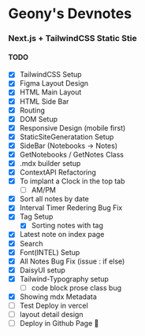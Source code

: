# Geony's Devnotes

### Next.js + TailwindCSS Static Stie

#### TODO

- [x] TailwindCSS Setup
- [x] Figma Layout Design
- [x] HTML Main Layout
- [x] HTML Side Bar
- [x] Routing
- [x] DOM Setup
- [x] Responsive Design (mobile first)
- [x] StaticSiteGeneratation Setup
- [x] SideBar (Notebooks -> Notes)
- [x] GetNotebooks / GetNotes Class
- [x] .mdx builder setup
- [x] ContextAPI Refactoring
- [x] To implant a Clock in the top tab
  - [ ] AM/PM
- [x] Sort all notes by date
- [x] Interval Timer Redering Bug Fix
- [x] Tag Setup
  - [x] Sorting notes with tag
- [x] Latest note on index page
- [x] Search
- [x] Font(INTEL) Setup
- [x] All Notes Bug Fix (issue : if else)
- [x] DaisyUI setup
- [x] Tailwind-Typography setup
  - [ ] code block prose class bug
- [x] Showing mdx Metadata
- [ ] Test Deploy in vercel
- [ ] layout detail design
- [ ] Deploy in Github Page 🚀

